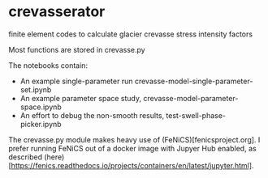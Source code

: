 # crevasserator
finite element codes to calculate glacier crevasse stress intensity factors

Most functions are stored in crevasse.py

The notebooks contain:

- An example single-parameter run crevasse-model-single-parameter-set.ipynb
- An example parameter space study, crevasse-model-parameter-space.ipynb
- An effort to debug the non-smooth results, test-swell-phase-picker.ipynb

The crevasse.py module makes heavy use of (FeNiCS)[fenicsproject.org]. I prefer running FeNiCS out of a docker image with Jupyer Hub enabled, as described (here)[https://fenics.readthedocs.io/projects/containers/en/latest/jupyter.html].
